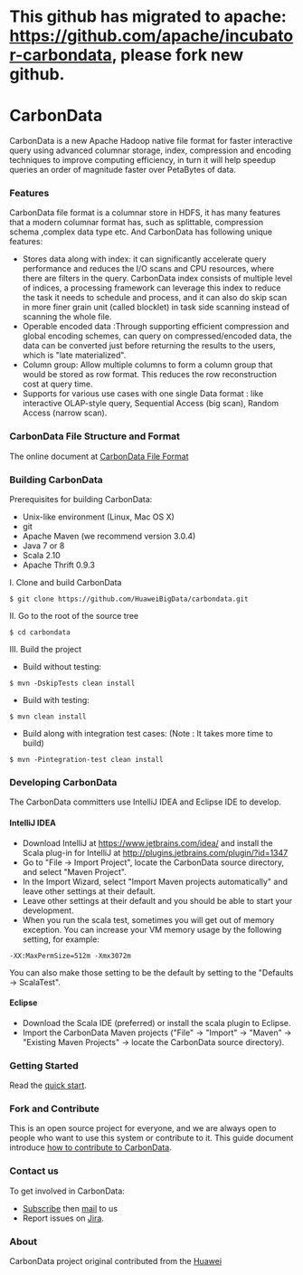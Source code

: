 # This github has migrated to apache: https://github.com/apache/incubator-carbondata, please fork new github.
# CarbonData
CarbonData is a new Apache Hadoop native file format for faster 
interactive query using advanced columnar storage, index, compression 
and encoding techniques to improve computing efficiency, in turn it will 
help speedup queries an order of magnitude faster over PetaBytes of data. 

### Features
CarbonData file format is a columnar store in HDFS, it has many features that a modern columnar format has, such as splittable, compression schema ,complex data type etc. And CarbonData has following unique features:
* Stores data along with index: it can significantly accelerate query performance and reduces the I/O scans and CPU resources, where there are filters in the query.  CarbonData index consists of multiple level of indices, a processing framework can leverage this index to reduce the task it needs to schedule and process, and it can also do skip scan in more finer grain unit (called blocklet) in task side scanning instead of scanning the whole file. 
* Operable encoded data :Through supporting efficient compression and global encoding schemes, can query on compressed/encoded data, the data can be converted just before returning the results to the users, which is "late materialized". 
* Column group: Allow multiple columns to form a column group that would be stored as row format. This reduces the row reconstruction cost at query time.
* Supports for various use cases with one single Data format : like interactive OLAP-style query, Sequential Access (big scan), Random Access (narrow scan). 

### CarbonData File Structure and Format
The online document at [CarbonData File Format](https://github.com/HuaweiBigData/carbondata/wiki/CarbonData-File-Structure-and-Format)

### Building CarbonData
Prerequisites for building CarbonData:
* Unix-like environment (Linux, Mac OS X)
* git
* Apache Maven (we recommend version 3.0.4)
* Java 7 or 8
* Scala 2.10
* Apache Thrift 0.9.3

I. Clone and build CarbonData
```
$ git clone https://github.com/HuaweiBigData/carbondata.git
```
II. Go to the root of the source tree
```
$ cd carbondata
```
III. Build the project 
* Build without testing:
```
$ mvn -DskipTests clean install 
```
* Build with testing:
```
$ mvn clean install
```
* Build along with integration test cases: (Note : It takes more time to build)
```
$ mvn -Pintegration-test clean install
```

### Developing CarbonData
The CarbonData committers use IntelliJ IDEA and Eclipse IDE to develop.

#### IntelliJ IDEA
* Download IntelliJ at https://www.jetbrains.com/idea/ and install the Scala plug-in for IntelliJ at http://plugins.jetbrains.com/plugin/?id=1347
* Go to "File -> Import Project", locate the CarbonData source directory, and select "Maven Project".
* In the Import Wizard, select "Import Maven projects automatically" and leave other settings at their default. 
* Leave other settings at their default and you should be able to start your development.
* When you run the scala test, sometimes you will get out of memory exception. You can increase your VM memory usage by the following setting, for example:
```
-XX:MaxPermSize=512m -Xmx3072m
```
You can also make those setting to be the default by setting to the "Defaults -> ScalaTest".

#### Eclipse
* Download the Scala IDE (preferred) or install the scala plugin to Eclipse.
* Import the CarbonData Maven projects ("File" -> "Import" -> "Maven" -> "Existing Maven Projects" -> locate the CarbonData source directory).

### Getting Started
Read the [quick start](https://github.com/HuaweiBigData/carbondata/wiki/Quick-Start).

### Fork and Contribute
This is an open source project for everyone, and we are always open to people who want to use this system or contribute to it. 
This guide document introduce [how to contribute to CarbonData](https://github.com/HuaweiBigData/carbondata/wiki/How-to-contribute-and-Code-Style).

### Contact us
To get involved in CarbonData:

* [Subscribe](mailto:dev-subscribe@carbondata.incubator.apache.org) then [mail](mailto:dev@carbondata.incubator.apache.org) to us
* Report issues on [Jira](https://issues.apache.org/jira/browse/CARBONDATA).

### About
CarbonData project original contributed from the [Huawei](http://www.huawei.com)
